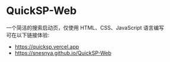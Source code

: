 # QuickSP-Web
一个简洁的搜索启动页，仅使用 HTML、CSS、JavaScript 语言编写  
可在以下链接体验:
 - https://quicksp.vercel.app
 - https://snesnya.github.io/QuickSP-Web
